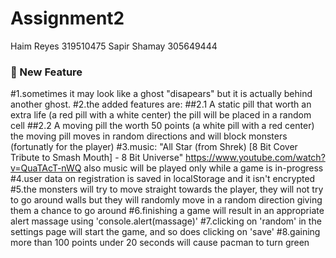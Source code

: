 # Assignment2
Haim Reyes 319510475
Sapir Shamay 305649444

### :rocket: New Feature
  
#1.sometimes it may look like a ghost "disapears" but it is actually behind another ghost.
#2.the added features are:
    ##2.1 A static pill that worth an extra life (a red pill with a white center)
        the pill will be placed in a random cell
    ##2.2 A moving pill the worth 50 points (a white pill with a red center)
        the moving pill moves in random directions and will block monsters 
        (fortunatly for the player)
#3.music:
    "All Star (from Shrek) [8 Bit Cover Tribute to Smash Mouth] - 8 Bit Universe"
    https://www.youtube.com/watch?v=QuaTAcT-nWQ
    also music will be played only while a game is in-progress
#4.user data on registration is saved in localStorage and it isn't encrypted
#5.the monsters will try to move straight towards the player, they will not try to go around
    walls but they will randomly move in a random direction giving them a chance to go around
#6.finishing a game will result in an appropriate alert massage using 'console.alert(massage)'
#7.clicking on 'random' in the settings page will start the game, and so does clicking on 'save'
#8.gaining more than 100 points under 20 seconds will cause pacman to turn green
